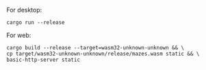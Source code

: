 For desktop:
```
cargo run --release
```

For web:
```
cargo build --release --target=wasm32-unknown-unknown && \
cp target/wasm32-unknown-unknown/release/mazes.wasm static && \
basic-http-server static
```